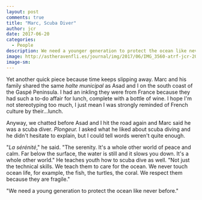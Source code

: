```yaml
---
layout: post
comments: true
title: "Marc, Scuba Diver"
author: jcr
date: 2017-06-20
categories:
  - People
description: We need a younger generation to protect the ocean like never before.
image: http://astheravenfli.es/journal/img/2017/06/IMG_3560-atrf-jcr-2000-web.jpg
image-sm:
---
```


Yet another quick piece because time keeps slipping away. Marc and his family shared the same <i>halte municipal</i> as Asad and I on the south coast of the Gaspé Peninsula. I had an inkling they were from France because they had such a to-do affair for lunch, complete with a bottle of wine. I hope I'm not stereotyping too much, I just mean I was strongly reminded of French culture by their&hellip;lunch.

Anyway, we chatted before Asad and I hit the road again and Marc said he was a scuba diver. <i>Plongeur.</i> I asked what he liked about scuba diving and he didn't hesitate to explain, but I could tell words weren't quite enough.

"<i>La sérénité</i>," he said. "The serenity. It's a whole other world of peace and calm. Far below the surface, the water is still and it slows you down. It's a whole other world." He teaches youth how to scuba dive as well. "Not just the technical skills. We teach them to care for the ocean. We never touch ocean life, for example, the fish, the turtles, the coral. We respect them because they are fragile."

"We need a young generation to protect the ocean like never before."